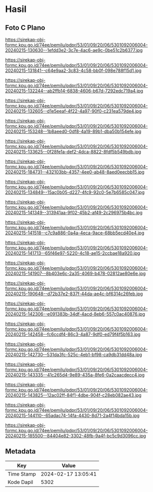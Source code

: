 # Hasil

## Foto C Plano

https://sirekap-obj-formc.kpu.go.id/74ee/pemilu/pdpr/53/01/09/20/06/5301092006004-20240215-130630--1efdd3e2-3c7e-4ac6-ae9c-0be51c2b6377.jpg

https://sirekap-obj-formc.kpu.go.id/74ee/pemilu/pdpr/53/01/09/20/06/5301092006004-20240215-131841--c64e9aa2-3c83-4c58-bb0f-098e788f15d1.jpg

https://sirekap-obj-formc.kpu.go.id/74ee/pemilu/pdpr/53/01/09/20/06/5301092006004-20240215-132244--ab2ffb14-6838-4606-b67d-7292edc719a4.jpg

https://sirekap-obj-formc.kpu.go.id/74ee/pemilu/pdpr/53/01/09/20/06/5301092006004-20240215-132605--d1e5eeaf-4f22-4a97-90f0-c231ea579de4.jpg

https://sirekap-obj-formc.kpu.go.id/74ee/pemilu/pdpr/53/01/09/20/06/5301092006004-20240215-153248--1b8aeed0-0df8-4a19-89b1-dba50b154efe.jpg

https://sirekap-obj-formc.kpu.go.id/74ee/pemilu/pdpr/53/01/09/20/06/5301092006004-20240215-133625--0f28fe1a-def2-4dca-8822-8fdf5b549bdb.jpg

https://sirekap-obj-formc.kpu.go.id/74ee/pemilu/pdpr/53/01/09/20/06/5301092006004-20240215-184731--432103bb-4357-4ee0-ab48-8aed0eecbb15.jpg

https://sirekap-obj-formc.kpu.go.id/74ee/pemilu/pdpr/53/01/09/20/06/5301092006004-20240215-134849--15ac0b05-d227-4fc9-92c0-5e7b6585c047.jpg

https://sirekap-obj-formc.kpu.go.id/74ee/pemilu/pdpr/53/01/09/20/06/5301092006004-20240215-141349--313941aa-9f02-45b2-af49-2c296975b4bc.jpg

https://sirekap-obj-formc.kpu.go.id/74ee/pemilu/pdpr/53/01/09/20/06/5301092006004-20240215-141518--c7c9a886-0a4a-4eca-9ace-68bb5ecd40e4.jpg

https://sirekap-obj-formc.kpu.go.id/74ee/pemilu/pdpr/53/01/09/20/06/5301092006004-20240215-141713--65f46e97-5220-4c18-ae15-2ccbae18a920.jpg

https://sirekap-obj-formc.kpu.go.id/74ee/pemilu/pdpr/53/01/09/20/06/5301092006004-20240215-141907--8b403e6c-2a35-4069-b478-02812ae80e6e.jpg

https://sirekap-obj-formc.kpu.go.id/74ee/pemilu/pdpr/53/01/09/20/06/5301092006004-20240215-190648--d72b37e2-837f-44da-ae4c-bf6314c26feb.jpg

https://sirekap-obj-formc.kpu.go.id/74ee/pemilu/pdpr/53/01/09/20/06/5301092006004-20240215-142306--e091383b-34df-4acd-8eb6-557c0ac40876.jpg

https://sirekap-obj-formc.kpu.go.id/74ee/pemilu/pdpr/53/01/09/20/06/5301092006004-20240215-142458--fc6ccdf4-86c3-4a87-9df0-ed79f4f5b163.jpg

https://sirekap-obj-formc.kpu.go.id/74ee/pemilu/pdpr/53/01/09/20/06/5301092006004-20240215-142730--531da3fc-525c-4eb1-bf98-ca9db31dd48a.jpg

https://sirekap-obj-formc.kpu.go.id/74ee/pemilu/pdpr/53/01/09/20/06/5301092006004-20240215-143335--41c265d4-9e89-435a-8fe6-0a2caacdecc4.jpg

https://sirekap-obj-formc.kpu.go.id/74ee/pemilu/pdpr/53/01/09/20/06/5301092006004-20240215-143825--12ac02ff-84f1-4dbe-904f-c28eb082ae43.jpg

https://sirekap-obj-formc.kpu.go.id/74ee/pemilu/pdpr/53/01/09/20/06/5301092006004-20240215-144110--65adac74-14fa-4430-8d71-2a4f14bda15b.jpg

https://sirekap-obj-formc.kpu.go.id/74ee/pemilu/pdpr/53/01/09/20/06/5301092006004-20240215-185500--84404e82-3302-48fb-9a4f-bc5c9d3096cc.jpg


## Metadata

| Key        | Value               |
| ---------- | ------------------- |
| Time Stamp | 2024-02-17 13:05:41 |
| Kode Dapil | 5302                |



